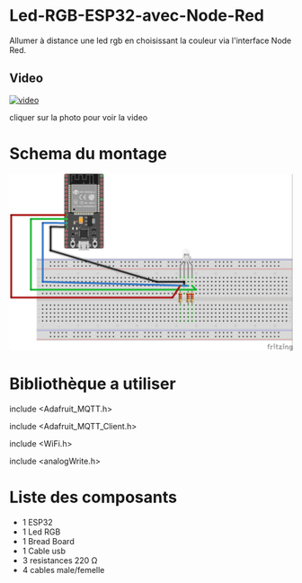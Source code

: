 # Led-RGB-ESP32-avec-Node-Red


Allumer à distance une led rgb en choisissant la couleur via l'interface Node Red.

## Video

[![video](https://img.youtube.com/vi/Fv7K-Uwru3M/0.jpg)](https://www.youtube.com/watch?v=Fv7K-Uwru3M)

cliquer sur la photo pour voir la video


# Schema du montage

![rgb](rgb.jpg)

# Bibliothèque a utiliser

include <Adafruit_MQTT.h>

include <Adafruit_MQTT_Client.h>

include <WiFi.h>

include <analogWrite.h>

# Liste des composants

+ 1 ESP32
+ 1 Led RGB
+ 1 Bread Board
+ 1 Cable usb 
+ 3 resistances 220 Ω
+ 4 cables male/femelle
